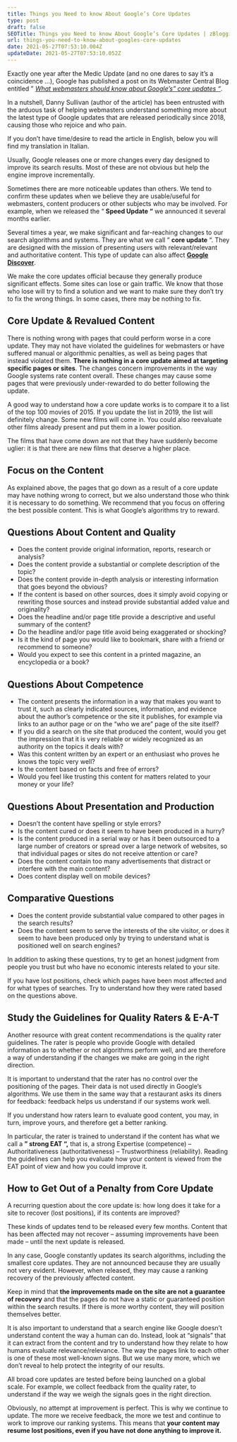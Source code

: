 ```yaml
---
title: Things you Need to know About Google’s Core Updates
type: post
draft: false
SEOTitle: Things you Need to know About Google’s Core Updates | zBlogging
url: things-you-need-to-know-about-googles-core-updates
date: 2021-05-27T07:53:10.004Z
updateDate: 2021-05-27T07:53:10.052Z
---
```

Exactly one year after the Medic Update (and no one dares to say it’s a coincidence …), Google has published a post on its Webmaster Central Blog entitled ” *[What webmasters should know about Google’s” core updates “](https://developers.google.com/search/blog/2019/08/core-updates)*.

In a nutshell, Danny Sullivan (author of the article) has been entrusted with the arduous task of helping webmasters understand something more about the latest type of Google updates that are released periodically since 2018, causing those who rejoice and who pain.

If you don’t have time/desire to read the article in English, below you will find my translation in Italian.

Usually, Google releases one or more changes every day designed to improve its search results. Most of these are not obvious but help the engine improve incrementally.

Sometimes there are more noticeable updates than others. We tend to confirm these updates when we believe they are usable/useful for webmasters, content producers or other subjects who may be involved. For example, when we released the “ **Speed ​​Update “** we announced it several months earlier.

Several times a year, we make significant and far-reaching changes to our search algorithms and systems. They are what we call ” **core update** “. They are designed with the mission of presenting users with relevant/relevant and authoritative content. This type of update can also affect **[Google Discover](https://blog.google/products/search/introducing-google-discover/)**.

We make the core updates official because they generally produce significant effects. Some sites can lose or gain traffic. We know that those who lose will try to find a solution and we want to make sure they don’t try to fix the wrong things. In some cases, there may be nothing to fix.

## Core Update & Revalued Content

There is nothing wrong with pages that could perform worse in a core update. They may not have violated the guidelines for webmasters or have suffered manual or algorithmic penalties, as well as being pages that instead violated them. **There is nothing in a core update aimed at targeting specific pages or sites**. The changes concern improvements in the way Google systems rate content overall. These changes may cause some pages that were previously under-rewarded to do better following the update.

A good way to understand how a core update works is to compare it to a list of the top 100 movies of 2015. If you update the list in 2019, the list will definitely change. Some new films will come in. You could also reevaluate other films already present and put them in a lower position.

The films that have come down are not that they have suddenly become uglier: it is that there are new films that deserve a higher place.

## Focus on the Content

As explained above, the pages that go down as a result of a core update may have nothing wrong to correct, but we also understand those who think it is necessary to do something. We recommend that you focus on offering the best possible content. This is what Google’s algorithms try to reward.

## Questions About Content and Quality

* Does the content provide original information, reports, research or analysis?
* Does the content provide a substantial or complete description of the topic?
* Does the content provide in-depth analysis or interesting information that goes beyond the obvious?
* If the content is based on other sources, does it simply avoid copying or rewriting those sources and instead provide substantial added value and originality?
* Does the headline and/or page title provide a descriptive and useful summary of the content?
* Do the headline and/or page title avoid being exaggerated or shocking?
* Is it the kind of page you would like to bookmark, share with a friend or recommend to someone?
* Would you expect to see this content in a printed magazine, an encyclopedia or a book?

## Questions About Competence

* The content presents the information in a way that makes you want to trust it, such as clearly indicated sources, information, and evidence about the author’s competence or the site it publishes, for example via links to an author page or on the “who we are” page of the site itself?
* If you did a search on the site that produced the content, would you get the impression that it is very reliable or widely recognized as an authority on the topics it deals with?
* Was this content written by an expert or an enthusiast who proves he knows the topic very well?
* Is the content based on facts and free of errors?
* Would you feel like trusting this content for matters related to your money or your life?

## Questions About Presentation and Production

* Doesn’t the content have spelling or style errors?
* Is the content cured or does it seem to have been produced in a hurry?
* Is the content produced in a serial way or has it been outsourced to a large number of creators or spread over a large network of websites, so that individual pages or sites do not receive attention or care?
* Does the content contain too many advertisements that distract or interfere with the main content?
* Does content display well on mobile devices?

## Comparative Questions

* Does the content provide substantial value compared to other pages in the search results?
* Does the content seem to serve the interests of the site visitor, or does it seem to have been produced only by trying to understand what is positioned well on search engines?

In addition to asking these questions, try to get an honest judgment from people you trust but who have no economic interests related to your site.

If you have lost positions, check which pages have been most affected and for what types of searches. Try to understand how they were rated based on the questions above.

## Study the Guidelines for Quality Raters & E-A-T

Another resource with great content recommendations is the quality rater guidelines. The rater is people who provide Google with detailed information as to whether or not algorithms perform well, and are therefore a way of understanding if the changes we make are going in the right direction.

It is important to understand that the rater has no control over the positioning of the pages. Their data is not used directly in Google’s algorithms. We use them in the same way that a restaurant asks its diners for feedback: feedback helps us understand if our systems work well.

If you understand how raters learn to evaluate good content, you may, in turn, improve yours, and therefore get a better ranking.

In particular, the rater is trained to understand if the content has what we call a **” strong EAT “,** that is, a strong Expertise (competence) – Authoritativeness (authoritativeness) – Trustworthiness (reliability). Reading the guidelines can help you evaluate how your content is viewed from the EAT point of view and how you could improve it.

## How to Get Out of a Penalty from Core Update

A recurring question about the core update is: how long does it take for a site to recover (lost positions), if its contents are improved?

These kinds of updates tend to be released every few months. Content that has been affected may not recover – assuming improvements have been made – until the next update is released.

In any case, Google constantly updates its search algorithms, including the smallest core updates. They are not announced because they are usually not very evident. However, when released, they may cause a ranking recovery of the previously affected content.

Keep in mind that **the improvements made on the site are not a guarantee of recovery** and that the pages do not have a static or guaranteed position within the search results. If there is more worthy content, they will position themselves better.

It is also important to understand that a search engine like Google doesn’t understand content the way a human can do. Instead, look at “signals” that it can extract from the content and try to understand how they relate to how humans evaluate relevance/relevance. The way the pages link to each other is one of these most well-known signs. But we use many more, which we don’t reveal to help protect the integrity of our results.

All broad core updates are tested before being launched on a global scale. For example, we collect feedback from the quality rater, to understand if the way we weigh the signals goes in the right direction.

Obviously, no attempt at improvement is perfect. This is why we continue to update. The more we receive feedback, the more we test and continue to work to improve our ranking systems. This means that **your content may resume lost positions, even if you have not done anything to improve it.**